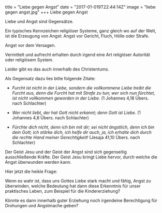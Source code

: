 title = ”Liebe gegen Angst"
date = "2017-01-019T22:44:14Z"
image = ”liebe gegen angst.jpg"
+++
Liebe gegen Angst

Liebe und Angst sind Gegensätze.

Ein typisches Kennzeichen religiöser Systeme, ganz gleich wo auf der Welt, ist die Erzeugung von Angst: Angst vor Gericht, Fluch, Hölle oder Strafe. 

Angst vor dem Versagen. 

Vermittelt und aufrecht erhalten durch irgend eine Art religiöser Autorität oder religiösem System.

Leider gibt es das auch innerhalb des Christentums.

Als Gegensatz dazu lies bitte folgende Zitate:


- *Furcht ist nicht in der Liebe, sondern die vollkommene Liebe treibt die Furcht aus, denn die Furcht hat mit Strafe zu tun; wer sich nun fürchtet, ist nicht vollkommen geworden in der Liebe.* (1 Johannes 4,18 Übers. nach Schlachter)

- *Wer nicht liebt, der hat Gott nicht erkannt; denn Gott ist Liebe.* (1 Johannes 4,8 Übers. nach Schlachter)

- *Fürchte dich nicht, denn ich bin mit dir; sei nicht ängstlich, denn ich bin dein Gott; ich stärke dich, ich helfe dir auch, ja, ich erhalte dich durch die rechte Hand meiner Gerechtigkeit!* 
(Jesaja 41,10 Übers. nach Schlachter)

Der Geist Jesu und der Geist der Angst sind sich gegenseitig ausschließende Kräfte. Der Geist Jesu bringt Liebe hervor, durch welche die Angst überwunden werden kann.

Hier jetzt die heikle Frage:

Wenn es wahr ist, dass uns Gottes Liebe stark macht und fähig, Angst zu überwinden, welche Bedeutung hat dann diese Erkenntnis für unser praktisches Leben, zum Beispiel für die Kindererziehung? 

Könnte es dann innerhalb guter Erziehung noch irgendeine Berechtigung für Drohungen und Angstmache geben?